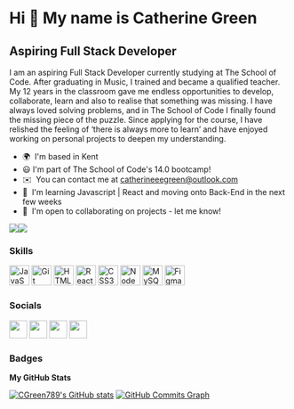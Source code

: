 Hi 👋 My name is Catherine Green
================================

Aspiring Full Stack Developer
-----------------------------

I am an aspiring Full Stack Developer currently studying at The School of Code. After graduating in Music, I trained and became a qualified teacher. My 12 years in the classroom gave me endless opportunities to develop, collaborate, learn and also to realise that something was missing. I have always loved solving problems, and in The School of Code I finally found the missing piece of the puzzle. Since applying for the course, I have relished the feeling of ‘there is always more to learn’ and have enjoyed working on personal projects to deepen my understanding.

*   🌍  I'm based in Kent
*   😃 I'm part of The School of Code's 14.0 bootcamp!
*   ✉️  You can contact me at [catherineeegreen@outlook.com](mailto:catherineeegreen@outlook.com)
*   🧠  I'm learning Javascript | React and moving onto Back-End in the next few weeks
*   🤝  I'm open to collaborating on projects - let me know!

<a href="https://www.github.com/CGreen789" target="_blank" rel="noreferrer"><img
                  src="https://img.shields.io/github/followers/CGreen789?logo=github&style=for-the-badge&color=0891b2&labelColor=1c1917" /></a><a href="https://www.twitter.com/catherineg478" target="_blank" rel="noreferrer"><img
                  src="https://img.shields.io/twitter/follow/catherineg478?logo=twitter&style=for-the-badge&color=0891b2&labelColor=1c1917"
                /></a>
                
### Skills 
<p align="left">
<a href="https://developer.mozilla.org/en-US/docs/Web/JavaScript" target="_blank" rel="noreferrer"><img src="https://raw.githubusercontent.com/danielcranney/readme-generator/main/public/icons/skills/javascript-colored.svg" width="36" height="36" alt="JavaScript" /></a>
<a href="https://git-scm.com/" target="_blank" rel="noreferrer"><img src="https://raw.githubusercontent.com/danielcranney/readme-generator/main/public/icons/skills/git-colored.svg" width="36" height="36" alt="Git" /></a>
<a href="https://developer.mozilla.org/en-US/docs/Glossary/HTML5" target="_blank" rel="noreferrer"><img src="https://raw.githubusercontent.com/danielcranney/readme-generator/main/public/icons/skills/html5-colored.svg" width="36" height="36" alt="HTML5" /></a>
<a href="https://reactjs.org/" target="_blank" rel="noreferrer"><img src="https://raw.githubusercontent.com/danielcranney/readme-generator/main/public/icons/skills/react-colored.svg" width="36" height="36" alt="React" /></a>
<a href="https://www.w3.org/TR/CSS/#css" target="_blank" rel="noreferrer"><img src="https://raw.githubusercontent.com/danielcranney/readme-generator/main/public/icons/skills/css3-colored.svg" width="36" height="36" alt="CSS3" /></a>
<a href="https://nodejs.org/en/" target="_blank" rel="noreferrer"><img src="https://raw.githubusercontent.com/danielcranney/readme-generator/main/public/icons/skills/nodejs-colored.svg" width="36" height="36" alt="NodeJS" /></a>
<a href="https://www.mysql.com/" target="_blank" rel="noreferrer"><img src="https://raw.githubusercontent.com/danielcranney/readme-generator/main/public/icons/skills/mysql-colored.svg" width="36" height="36" alt="MySQL" /></a>
<a href="https://www.figma.com/" target="_blank" rel="noreferrer"><img src="https://raw.githubusercontent.com/danielcranney/readme-generator/main/public/icons/skills/figma-colored.svg" width="36" height="36" alt="Figma" /></a>
</p>
                    
### Socials
                  
                  
<p align="left">
                          
<a href="https://www.github.com/CGreen789" target="_blank" rel="noreferrer"><img src="https://raw.githubusercontent.com/danielcranney/readme-generator/main/public/icons/socials/github.svg" width="32" height="32" /></a>  <a href="http://www.instagram.com/catherineeegreen" target="_blank" rel="noreferrer"><img src="https://raw.githubusercontent.com/danielcranney/readme-generator/main/public/icons/socials/instagram.svg" width="32" height="32" /></a>  <a href="https://www.linkedin.com/in/catherine-green-953766106/" target="_blank" rel="noreferrer"><img src="https://raw.githubusercontent.com/danielcranney/readme-generator/main/public/icons/socials/linkedin.svg" width="32" height="32" /></a>  <a href="https://www.twitter.com/catherineg478" target="_blank" rel="noreferrer"><img src="https://raw.githubusercontent.com/danielcranney/readme-generator/main/public/icons/socials/twitter.svg" width="32" height="32" /></a></p>

### Badges

<b>My GitHub Stats</b>

<a href="http://www.github.com/CGreen789"><img src="https://github-readme-stats.vercel.app/api?username=CGreen789&show_icons=true&hide=&count_private=true&title_color=0891b2&text_color=ffffff&icon_color=0891b2&bg_color=1c1917&hide_border=true&show_icons=true" alt="CGreen789's GitHub stats" /></a>
<a href="http://www.github.com/CGreen789"><img src="https://github-readme-activity-graph.cyclic.app/graph?username=CGreen789&bg_color=1c1917&color=ffffff&line=0891b2&point=ffffff&area_color=1c1917&area=true&hide_border=true&custom_title=GitHub%20Commits%20Graph" alt="GitHub Commits Graph" /></a>
                 
